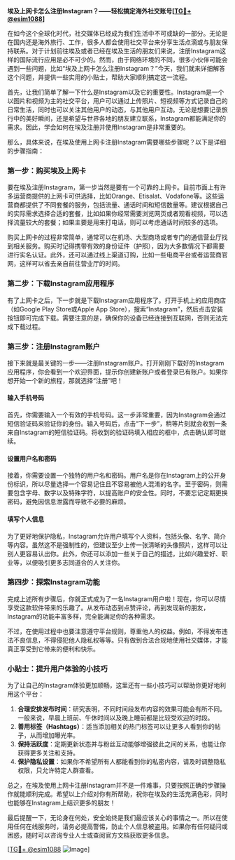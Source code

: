 **埃及上网卡怎么注册Instagram？——轻松搞定海外社交账号[[TG💪+ @esim1088](https://t.me/s/esim1088)]**

在如今这个全球化时代，社交媒体已经成为我们生活中不可或缺的一部分。无论是在国内还是海外旅行、工作，很多人都会使用社交平台来分享生活点滴或与朋友保持联系。对于计划前往埃及或者已经在埃及生活的朋友们来说，注册Instagram这样的国际流行应用是必不可少的。然而，由于网络环境的不同，很多小伙伴可能会遇到一些问题，比如“埃及上网卡怎么注册Instagram？”今天，我们就来详细解答这个问题，并提供一些实用的小贴士，帮助大家顺利搞定这一流程。

首先，让我们简单了解一下什么是Instagram以及它的重要性。Instagram是一个以图片和视频为主的社交平台，用户可以通过上传照片、短视频等方式记录自己的日常生活，同时也可以关注其他用户的动态，与其他用户互动。无论是想要记录旅行中的美好瞬间，还是希望与世界各地的朋友建立联系，Instagram都能满足你的需求。因此，学会如何在埃及注册并使用Instagram是非常重要的。

那么，具体来说，在埃及使用上网卡注册Instagram需要哪些步骤呢？以下是详细的步骤指南：

### 第一步：购买埃及上网卡

要在埃及注册Instagram，第一步当然是要有一个可靠的上网卡。目前市面上有许多运营商提供的上网卡可供选择，比如Orange、Etisalat、Vodafone等。这些运营商都提供了不同套餐的服务，包括流量、通话时间和短信数量等。建议根据自己的实际需求选择合适的套餐，比如如果你经常需要浏览网页或者观看视频，可以选择流量较大的套餐；如果主要是用来打电话，则可以考虑通话时间较多的选项。

购买上网卡的过程非常简单，通常可以在机场、大型商场或者专门的通信营业厅找到相关服务。购买时记得携带有效的身份证件（护照），因为大多数情况下都需要进行实名认证。此外，还可以通过线上渠道订购，比如一些电商平台或者运营商官网，这样可以省去亲自前往营业厅的时间。

### 第二步：下载Instagram应用程序

有了上网卡之后，下一步就是下载Instagram应用程序了。打开手机上的应用商店（如Google Play Store或Apple App Store），搜索“Instagram”，然后点击安装按钮即可完成下载。需要注意的是，确保你的设备已经连接到互联网，否则无法完成下载过程。

### 第三步：注册Instagram账户

接下来就是最关键的一步——注册Instagram账户。打开刚刚下载好的Instagram应用程序，你会看到一个欢迎界面，提示你创建新账户或者登录已有账户。如果你想开始一个新的旅程，那就选择“注册”吧！

#### 输入手机号码

首先，你需要输入一个有效的手机号码。这一步非常重要，因为Instagram会通过短信验证码来验证你的身份。输入号码后，点击“下一步”，稍等片刻就会收到一条来自Instagram的短信验证码。将收到的验证码填入相应的框中，点击确认即可继续。

#### 设置用户名和密码

接着，你需要设置一个独特的用户名和密码。用户名是你在Instagram上的公开身份标识，所以尽量选择一个容易记住且不容易被他人混淆的名字。至于密码，则需要包含字母、数字以及特殊字符，以提高账户的安全性。同时，不要忘记定期更换密码，避免因信息泄露而导致不必要的麻烦。

#### 填写个人信息

为了更好地保护隐私，Instagram允许用户填写个人资料，包括头像、名字、简介等内容。虽然这不是强制性的，但建议至少上传一张清晰的头像照片，这样可以让别人更容易认出你。此外，你还可以添加一些关于自己的描述，比如兴趣爱好、职业等，以便吸引更多志同道合的人关注你。

### 第四步：探索Instagram功能

完成上述所有步骤后，你就正式成为了一名Instagram用户啦！现在，你可以尽情享受这款软件带来的乐趣了。从发布动态到点赞评论，再到发现新的朋友，Instagram的功能丰富多样，完全能满足你的各种需求。

不过，在使用过程中也要注意遵守平台规则，尊重他人的权益。例如，不得发布违法不良信息，不得侵犯他人隐私权等等。只有做到合法合规地使用社交媒体，才能真正享受到它带来的便利和快乐。

### 小贴士：提升用户体验的小技巧

为了让自己的Instagram体验更加顺畅，这里还有一些小技巧可以帮助你更好地利用这个平台：

1. **合理安排发布时间**：研究表明，不同时间段发布内容的效果可能会有所不同。一般来说，早晨上班前、午休时间以及晚上睡前都是比较受欢迎的时段。
2. **善用标签（Hashtags）**：适当添加相关的热门标签可以让更多人看到你的帖子，从而增加曝光率。
3. **保持活跃度**：定期更新状态并与粉丝互动能够增强彼此之间的关系，也能让你获得更多关注和支持。
4. **保护隐私设置**：如果你不希望所有人都能看到你的私密内容，请及时调整隐私权限，只允许特定人群查看。

总之，在埃及使用上网卡注册Instagram并不是一件难事，只要按照正确的步骤操作就能顺利完成。希望以上介绍对你有所帮助，祝你在埃及的生活充满色彩，同时也能够在Instagram上结识更多的朋友！

最后提醒一下，无论身在何处，安全始终是我们最应该关心的事情之一。所以在使用任何在线服务时，请务必提高警惕，防止个人信息被盗用。如果你有任何疑问或困惑，随时可以咨询专业人士或查阅官方文档获取更多信息。

[[TG💪+ @esim1088](https://t.me/s/esim1088) ![Image](https://i.postimg.cc/4NQfJmqS/Snipaste-2025-05-13-00-14-12.png)]